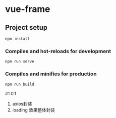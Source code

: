 # vue-frame

## Project setup
```
npm install
```

### Compiles and hot-reloads for development
```
npm run serve
```

### Compiles and minifies for production
```
npm run build
```
#1.0.1
1. axios封装
2. loading 效果整体封装
